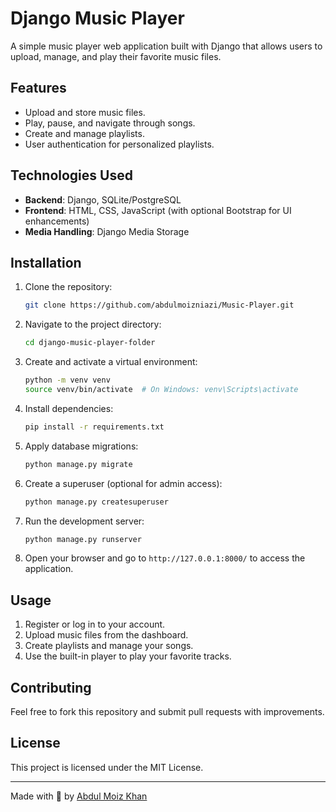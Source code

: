 # Django Music Player

A simple music player web application built with Django that allows users to upload, manage, and play their favorite music files.

## Features
- Upload and store music files.
- Play, pause, and navigate through songs.
- Create and manage playlists.
- User authentication for personalized playlists.

## Technologies Used
- **Backend**: Django, SQLite/PostgreSQL
- **Frontend**: HTML, CSS, JavaScript (with optional Bootstrap for UI enhancements)
- **Media Handling**: Django Media Storage

## Installation
1. Clone the repository:
   ```sh
   git clone https://github.com/abdulmoizniazi/Music-Player.git
   ```
2. Navigate to the project directory:
   ```sh
   cd django-music-player-folder
   ```
3. Create and activate a virtual environment:
   ```sh
   python -m venv venv
   source venv/bin/activate  # On Windows: venv\Scripts\activate
   ```
4. Install dependencies:
   ```sh
   pip install -r requirements.txt
   ```
5. Apply database migrations:
   ```sh
   python manage.py migrate
   ```
6. Create a superuser (optional for admin access):
   ```sh
   python manage.py createsuperuser
   ```
7. Run the development server:
   ```sh
   python manage.py runserver
   ```
8. Open your browser and go to `http://127.0.0.1:8000/` to access the application.

## Usage
1. Register or log in to your account.
2. Upload music files from the dashboard.
3. Create playlists and manage your songs.
4. Use the built-in player to play your favorite tracks.

## Contributing
Feel free to fork this repository and submit pull requests with improvements.

## License
This project is licensed under the MIT License.

---
Made with 🎵 by [Abdul Moiz Khan](https://github.com/your-username)

